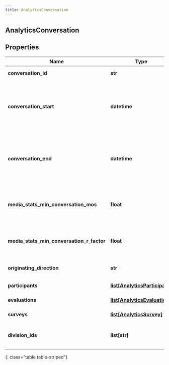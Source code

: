 ```yaml
---
title: AnalyticsConversation
---
```

## AnalyticsConversation

## Properties

|Name | Type | Description | Notes|
|------------ | ------------- | ------------- | -------------|
| **conversation_id** | **str** | Unique identifier for the conversation | [optional] |
| **conversation_start** | **datetime** | Date/time the conversation started. Date time is represented as an ISO-8601 string. For example: yyyy-MM-ddTHH:mm:ss.SSSZ | [optional] |
| **conversation_end** | **datetime** | Date/time the conversation ended. Date time is represented as an ISO-8601 string. For example: yyyy-MM-ddTHH:mm:ss.SSSZ | [optional] |
| **media_stats_min_conversation_mos** | **float** | The lowest estimated average MOS among all the audio streams belonging to this conversation | [optional] |
| **media_stats_min_conversation_r_factor** | **float** | The lowest R-factor value among all of the audio streams belonging to this conversation | [optional] |
| **originating_direction** | **str** | The original direction of the conversation | [optional] |
| **participants** | [**list[AnalyticsParticipant]**](AnalyticsParticipant.html) | Participants in the conversation | [optional] |
| **evaluations** | [**list[AnalyticsEvaluation]**](AnalyticsEvaluation.html) | Evaluations tied to this conversation | [optional] |
| **surveys** | [**list[AnalyticsSurvey]**](AnalyticsSurvey.html) | Surveys tied to this conversation | [optional] |
| **division_ids** | **list[str]** | Identifiers of divisions associated with this conversation | [optional] |
{: class="table table-striped"}


